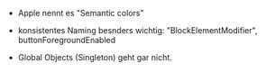 - Apple nennt es "Semantic colors"
- konsistentes Naming besnders wichtig: "BlockElementModifier", buttonForegroundEnabled


- Global Objects (Singleton) geht gar nicht.